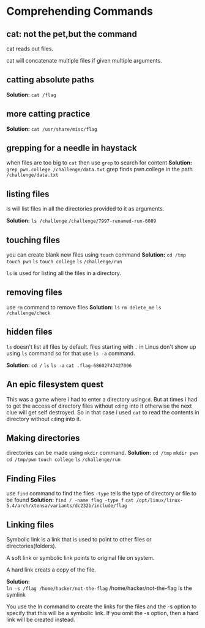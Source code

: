 # Comprehending Commands
## cat: not the pet,but the command
cat reads out files.

cat will concatenate multiple files if given multiple arguments.

## catting absolute paths
**Solution:**
`cat /flag`
## more catting practice
**Solution:**
`cat /usr/share/misc/flag`
## grepping for a needle in haystack
when files are too big to `cat` then use `grep` to search for content
**Solution:**
`grep pwn.college /challenge/data.txt`
grep finds pwn.college in the path `/challenge/data.txt`
## listing files
ls will list files in all the directories provided to it as arguments.

**Solution:**
`ls /challenge`
`/challenge/7997-renamed-run-6089`
## touching files
you can create blank new files using `touch` command
**Solution:**
`cd /tmp`
`touch pwn`
`ls`
`touch college`
`ls`
`/challenge/run`

`ls` is used for listing all the files in a directory.
## removing files
use `rm` command to remove files
**Solution:**
`ls`
`rm delete_me`
`ls`
`/challenge/check`
## hidden files 
`ls` doesn't list all files by default. files starting with `.` in Linus don't show up using `ls` command so for that use `ls -a` command.

**Solution:**
`cd /`
`ls`
`ls -a`
`cat .flag-68602747427006`
## An epic filesystem quest 
This was a game where i had to enter a directory using`cd`. But at times i had to get the access of directory files without `cd`ing into it otherwise the next clue will get self destroyed. So in that case i used `cat` to read the contents in directory without `cd`ing into it.
## Making directories 
directories can be made using `mkdir` command.
**Solution:**
`cd /tmp`
`mkdir pwn`
`cd /tmp/pwn`
`touch college`
`ls`
`/challenge/run`
## Finding Files 
use `find` command to find the files 
`-type` tells the type of directory or file to be found 
**Solution:**
`find / -name flag -type f`
`cat /opt/linux/linux-5.4/arch/xtensa/variants/dc232b/include/flag`
## Linking files 
Symbolic link is a link that is used to point to other files or directories(folders).

A soft link or symbolic link points to original file on system. 

A hard link creats a copy of the file.

**Solution:** <br>
`ln -s /flag /home/hacker/not-the-flag`
/home/hacker/not-the-flag is the symlink

You use the ln command to create the links for the files and the -s option to specify that this will be a symbolic link. If you omit the -s option, then a hard link will be created instead.




